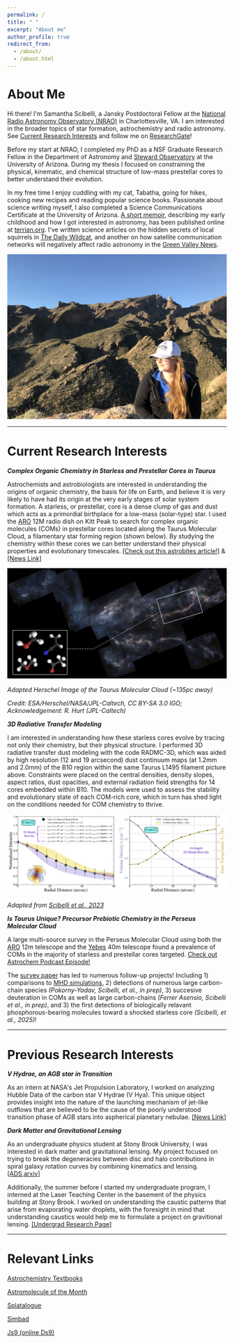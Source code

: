 ```yaml
---
permalink: /
title: " "
excerpt: "About me"
author_profile: true
redirect_from: 
  - /about/
  - /about.html
---
```


About Me
======

Hi there! I'm Samantha Scibelli, a Jansky Postdoctoral Fellow at the [National Radio Astronomy Observatory (NRAO)](https://public.nrao.edu) in Charlottesville, VA. I am interested in the broader topics of star formation, astrochemistry and radio astronomy. See [Current Research Interests](#current-research-interests) and follow me on [ResearchGate](https://www.researchgate.net/profile/Samantha-Scibelli-2)!

Before my start at NRAO, I completed my PhD as a NSF Graduate Research Fellow in the Department of Astronomy and [Steward Observatory](https://www.as.arizona.edu/) at the University of Arizona. During my thesis I focused on constraining the physical, kinematic, and chemical structure of low-mass prestellar cores to better understand their evolution. 

In my free time I enjoy cuddling with my cat, Tabatha, going for hikes, cooking new recipes and reading popular science books. Passionate about science writing myself, I also completed a Science Communications Certificate at the University of Arizona. [A short memoir](https://www.terrain.org/2020/science-stories/a-witch-to-the-stars/), describing my early childhood and how I got interested in astronomy, has been published online at [terrian.org](https://www.terrain.org/). I've written science articles on the hidden secrets of local squirrels in [The Daily Wildcat](https://www.wildcat.arizona.edu/article/2020/12/sc-squirrel-graduate?fbclid=IwAR0FxdXDpPEO1BSMkoRu7liYYbnPFCv7BQN3ONdx_y5F-MX8aZrEZd0vKLg), and another on how satellite communication networks will negatively affect radio astronomy in the [Green Valley News](https://www.gvnews.com/news/scientists-too-many-satellites-will-hurt-research/article_1e67426e-3b4c-11eb-93ad-d31d0c5c00f4.html). 

<!---
I have also been featured in the [1MWIS campaign](http://www.1mwis.com/profiles/samantha-scibelli), which aims to collect profiles of 1 million STEM women to provide visible role models and inspiration the next generation of girls.
-->

![Finger Rock Trail](/images/83D65CA1-7C1C-4501-9586-530ECAF833A5.jpeg)

--------------------------------------------

# Current Research Interests

***Complex Organic Chemistry in Starless and Prestellar Cores in Taurus***

Astrochemists and astrobiologists are interested in understanding the origins of organic chemistry, the basis for life on Earth, and believe it is very likely to have had its origin at the very early stages of solar system formation. A starless, or prestellar, core is a dense clump of gas and dust which acts as a primordial birthplace for a low-mass (solar-type) star. I used the [ARO](http://aro.as.arizona.edu/) 12M radio dish on Kitt Peak to search for complex organic molecules (COMs) in prestellar cores located along the Taurus Molecular Cloud, a filamentary star forming region (shown below). By studying the chemistry within these cores we can better understand their physical properties and evolutionary timescales. [[Check out this astrobites article!]](https://astrobites.org/2020/03/16/coms-in-cores-complex-chemistry-in-dense-cores-in-the-taurus-star-forming-region/) & [[News Link]](https://news.arizona.edu/story/ingredients-life-appear-stellar-nurseries-long-stars-are-born)

![Taurus Molecular Cloud](/images/hersh_mol_image.jpeg)

*Adapted Herschel Image of the Taurus Molecular Cloud (~135pc away)*

*Credit: ESA/Herschel/NASA/JPL-Caltech, CC BY-SA 3.0 IGO; Acknowledgement: R. Hurt (JPL-Caltech)*


***3D Radiative Transfer Modeling***

I am interested in understanding how these starless cores evolve by tracing not only their chemistry, but their physical structure. I performed 3D radiative transfer dust modeling with the code RADMC-3D, which was aided by high resolution (12 and 19 arcsecond) dust continuum maps (at 1.2mm and 2.0mm) of the B10 region within the same Taurus L1495 filament picture above. Constraints were placed on the central densities, density slopes, aspect ratios, dust opacities, and external radiation field strengths for 14 cores embedded within B10. The models were used to assess the stability and evolutionary state of each COM-rich core, which in turn has shed light on the conditions needed for COM chemistry to thrive.

![PandoraModels](/images/forwebsite.jpeg)

*Adapted from [Scibelli et al., 2023](https://ui.adsabs.harvard.edu/abs/2023MNRAS.521.4579S/abstract)*


***Is Taurus Unique? Precursor Prebiotic Chemistry in the Perseus Molecular Cloud***

A large multi-source survey in the Perseus Molecular Cloud using both the [ARO](http://aro.as.arizona.edu/) 12m telescope and the [Yebes](https://rt40m.oan.es) 40m telescope found a prevalence of COMs in the majority of starless and prestellar cores targeted. [Check out Astrochem Podcast Episode!](https://coffee.astrochem.net/episodes/september-2024)


The [survey paper](https://ui.adsabs.harvard.edu/abs/2024MNRAS.533.4104S/abstract) has led to numerous follow-up projects! Including 1) comparisons to [MHD simulations](https://ui.adsabs.harvard.edu/abs/2025MNRAS.tmp..178P/abstract), 2) detections of numerous large carbon-chain species *(Pokorny-Yadav, Scibelli, et al., in prep)*, 3) succesive deuteration in COMs as well as large carbon-chains *(Ferrer Asensio, Scibelli et al., in prep)*, and 3) the first detections of biologically relavant phosphorous-bearing molecules toward a shocked starless core *(Scibelli, et al., 2025)*!


<!--- and 3) follow-up IRAM 30\m observations that confirmed the first detection of the phosphorous molecules PN and PO.
--------------------------------------------
***Prestellar Core IRAS 16293 E*** 
There is 
![PerseusMolecules](/images/pers_survey_fig_forweb_updated.jpeg)

-->

--------------------------------------------

Previous Research Interests
======
***V Hydrae, an AGB star in Transition***

As an intern at NASA's Jet Propulsion Laboratory, I worked on analyzing Hubble Data of the carbon star V Hydrae (V Hya). This unique object provides insight into the nature of the launching mechanism of jet-like outflows that are believed to be the cause of the poorly understood transition phase of AGB stars into aspherical planetary nebulae. [[News Link]](https://www.jpl.nasa.gov/news/news.php?feature=6639)

***Dark Matter and Gravitational Lensing***

As an undergraduate physics student at Stony Brook University, I was interested in dark matter and gravitational lensing.  My project focused on trying to break the degeneracies between disc and halo contributions in spiral galaxy rotation curves by combining kinematics and lensing. [[ADS](https://ui.adsabs.harvard.edu/#abs/2018arXiv181106556S/abstract),[arxiv](https://arxiv.org/abs/1811.06556)]

Additionally, the summer before I started my undergraduate program, I interned at the Laser Teaching Center in the basement of the physics building at Stony Brook. I worked on understanding the caustic patterns that arise from evaporating water droplets, with the foresight in mind that understanding caustics would help me to formulate a project on gravitional lensing. [[Undergrad Research Page]](https://www.stonybrook.edu/laser/_samantha/index.html)

--------------------------------------------

Relevant Links
======

[Astrochemistry Textbooks](https://www.astrochymist.org/astrochymist_texts.html)

[Astromolecule of the Month](http://www.astrochymist.org/AMOTM/)

[Splatalogue](https://splatalogue.online/#/home)

[Simbad](http://simbad.cds.unistra.fr/simbad/)

[Js9 (online Ds9)](https://js9.si.edu)

